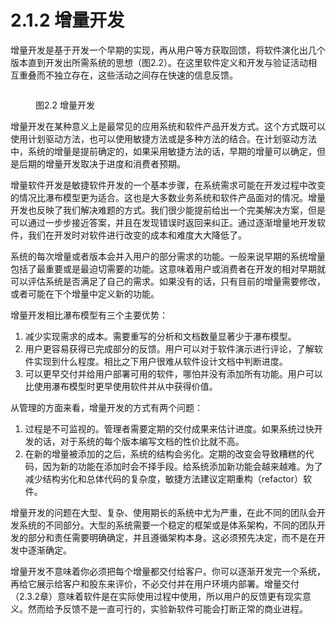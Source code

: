 # 2.1.2 增量开发

增量开发是基于开发一个早期的实现，再从用户等方获取回馈，将软件演化出几个版本直到开发出所需系统的思想（图2.2）。在这里软件定义和开发与验证活动相互重叠而不独立存在，这些活动之间存在快速的信息反馈。

<figure><img src="../../../../.gitbook/assets/图2.1.2.1.png" alt=""><figcaption><p>图2.2 增量开发</p></figcaption></figure>

增量开发在某种意义上是最常见的应用系统和软件产品开发方式。这个方式既可以使用计划驱动方法，也可以使用敏捷方法或是多种方法的结合。在计划驱动方法中，系统的增量是提前确定的，如果采用敏捷方法的话，早期的增量可以确定，但是后期的增量开发取决于进度和消费者预期。

增量软件开发是敏捷软件开发的一个基本步骤，在系统需求可能在开发过程中改变的情况比瀑布模型更为适合。这也是大多数业务系统和软件产品面对的情况。增量开发也反映了我们解决难题的方式。我们很少能提前给出一个完美解决方案，但是可以通过一步步接近答案，并且在发现错误时返回来纠正。通过逐渐增量地开发软件，我们在开发时对软件进行改变的成本和难度大大降低了。

系统的每次增量或者版本会并入用户的部分需求的功能。一般来说早期的系统增量包括了最重要或是最迫切需要的功能。这意味着用户或消费者在开发的相对早期就可以评估系统是否满足了自己的需求。如果没有的话，只有目前的增量需要修改，或者可能在下个增量中定义新的功能。

增量开发相比瀑布模型有三个主要优势：

1. 减少实现需求的成本。需要重写的分析和文档数量显著少于瀑布模型。
2. 用户更容易获得已完成部分的反馈。用户可以对于软件演示进行评论，了解软件实现到什么程度。相比之下用户很难从软件设计文档中判断进度。
3. 可以更早交付并给用户部署可用的软件，哪怕并没有添加所有功能。用户可以比使用瀑布模型时更早使用软件并从中获得价值。

从管理的方面来看，增量开发的方式有两个问题：

1. 过程是不可监视的。管理者需要定期的交付成果来估计进度。如果系统过快开发的话，对于系统的每个版本编写文档的性价比就不高。
2. 在新的增量被添加的之后，系统的结构会劣化。定期的改变会导致糟糕的代码，因为新的功能在添加时会不择手段。给系统添加新功能会越来越难。为了减少结构劣化和总体代码的复杂度，敏捷方法建议定期重构（refactor）软件。

增量开发的问题在大型、复杂、使用期长的系统中尤为严重，在此不同的团队会开发系统的不同部分。大型的系统需要一个稳定的框架或是体系架构，不同的团队开发的部分和责任需要明确确定，并且遵循架构本身。这必须预先决定，而不是在开发中逐渐确定。

增量开发不意味着你必须把每个增量都交付给客户。你可以逐渐开发完一个系统，再给它展示给客户和股东来评价，不必交付并在用户环境内部署。增量交付（2.3.2章）意味着软件是在实际使用过程中使用，所以用户的反馈更有现实意义。然而给予反馈不是一直可行的，实验新软件可能会打断正常的商业进程。

